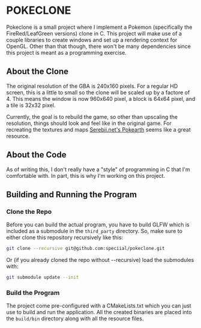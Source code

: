 # POKECLONE

Pokeclone is a small project where I implement a Pokemon (specifically the FireRed/LeafGreen versions) clone in C. This project will make use of a couple libraries to create windows and set up a rendering context for OpenGL. Other than that though, there won't be many dependencies since this project is meant as a programming exercise. 

## About the Clone

The original resolution of the GBA is 240x160 pixels. For a regular HD screen, this is a little to small so the clone will be scaled up by a factore of 4. This means the window is now 960x640 pixel, a block is 64x64 pixel, and a tile is 32x32 pixel. 

Currently, the goal is to rebuild the game, so other than upscaling the resolution, things should look and feel like in the original game. For recreating the textures and maps [Serebii.net's Pokearth](www.serebii.net/pokearth/) seems like a great resource.  

## About the Code

As of writing this, I don't really have a "style" of programming in C that I'm comfortable with. In part, this is why I'm working on this project. 

## Building and Running the Program

### Clone the Repo

Before you can build the actual program, you have to build GLFW which is included as a submodule in the `third_party` directory. So, make sure to either clone this repository recursively like this:

```bash
git clone --recursive git@github.com:speciial/pokeclone.git
```

Or (if you already cloned the repo without --recursive) load the submodules with:

```bash
git submodule update --init
```

### Build the Program

The project come pre-configured with a CMakeLists.txt which you can just use to build and run the application. All the created binaries are placed into the `build/bin` directory along with all the resource files. 